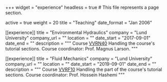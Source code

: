 +++
widget = "experience"
headless = true  # This file represents a page section.

active = true
weight = 20
title = "Teaching"
date_format = "Jan 2006"

[[experience]]
  title = "Environmental Hydraulics"
  company = "Lund University"
  company_url = ""
  location = ""
  date_start = "2017-09-01"
  date_end = ""
  description = """
  Course [VVRN40](http://www.tvrl.lth.se/utbildning/courses/vvrn40/)
  Handling the course's tutorial sections.
  Course coordinator: Prof. Magnus Larson.
  """

[[experience]]
  title = "Fluid Mechanics"
  company = "Lund University"
  company_url = ""
  location = ""
  date_start = "2019-09-01"
  date_end = ""
  description = """
  Course [VVRF10](http://www.tvrl.lth.se/utbildning/courses/vvrf10/)
  Handling the part of the course's tutorial sections.
  Course coordinator: Prof. Hossein Hashemi
  """
